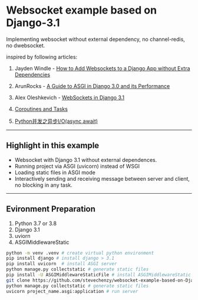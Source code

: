 # Websocket example based on Django-3.1
Implementing websocket without external dependency, no channel-redis, no dwebsocket.

inspired by following articles:

1. Jayden Windle - [How to Add Websockets to a Django App without Extra Dependencies](https://dev.to/jaydenwindle/adding-websockets-to-your-django-app-with-no-extra-dependencies-2f6h)
2. ArunRocks - [A Guide to ASGI in Django 3.0 and its Performance](https://arunrocks.com/a-guide-to-asgi-in-django-30-and-its-performance/#q-when-can-i-write-async-code-in-django)
3. Alex Oleshkevich - [WebSockets in Django 3.1](https://medium.com/@alex.oleshkevich/websockets-in-django-3-1-73de70c5c1ba)

4. [Coroutines and Tasks](https://docs.python.org/3/library/asyncio-task.html)

5. [Python并发之异步I/O(async,await)](https://www.jianshu.com/p/db2e5d222bb9)

----
## Highlight in this example
- Websocket with Django 3.1 without external dependences.
- Running project via ASGI (uvicorn) instead of WSGI
- Loading static files in ASGI mode
- Interactively sending and receiving message between server and client, no blocking in any task.
----
## Evironment Preparation
1. Python 3.7 or 3.8
2. Django 3.1
3. uviorn
4. ASGIMiddlewareStatic

```sh
python -m venv .venv # create virtual python environment
pip install django # install django > 3.1
pip install uvicorn  # install ASGI server
python manage.py collectstatic # generate static files
pip install -U ASGIMiddlewareStaticFile # install ASGIMiddlewareStatic
git clone https://github.com/stevechenzy/websocket-example-based-on-Django-3.1.git # download source code project to local
python manage.py collectstatic # generate static files
uvicorn project_name.asgi:application # run server
```
